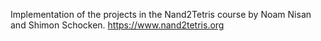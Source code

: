 Implementation of the projects in the Nand2Tetris course by Noam Nisan and Shimon Schocken.
https://www.nand2tetris.org
